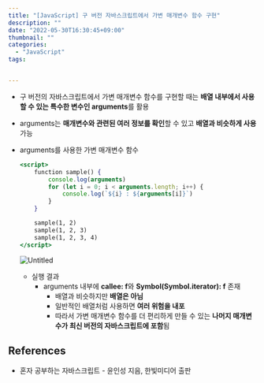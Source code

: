 ```yaml
---
title: "[JavaScript] 구 버전 자바스크립트에서 가변 매개변수 함수 구현"
description: ""
date: "2022-05-30T16:30:45+09:00"
thumbnail: ""
categories:
  - "JavaScript"
tags:


---
```

<!--more-->

- 구 버전의 자바스크립트에서 가변 매개변수 함수를 구현할 때는 **배열 내부에서 사용할 수 있는 특수한 변수인 arguments**를 활용
- arguments는 **매개변수와 관련된 여러 정보를 확인**할 수 있고 **배열과 비슷하게 사용** 가능
- arguments를 사용한 가변 매개변수 함수
    
    ```jsx
    <script>
    	function sample() {
    		console.log(arguments)
    		for (let i = 0; i < arguments.length; i++) {
    			console.log(`${i} : ${arguments[i]}`)
    		}
    	}
    
    	sample(1, 2)
    	sample(1, 2, 3)
    	sample(1, 2, 3, 4)
    </script>
    ```
    
    ![Untitled](/images/lang_javascript/study/JavaScript_구_버전_자바스크립트에서_가변_매개/Untitled.png)
    
    - 실행 결과
        - arguments 내부에 **callee: f**와 **Symbol(Symbol.iterator): f** 존재
            - 배열과 비슷하지만 **배열은 아님**
            - 일반적인 배열처럼 사용하면 **여러 위험을 내포**
            - 따라서 가변 매개변수 함수를 더 편리하게 만들 수 있는 **나머지 매개변수가 최신 버전의 자바스크립트에 포함**됨

## References

- 혼자 공부하는 자바스크립트 - 윤인성 지음, 한빛미디어 출판